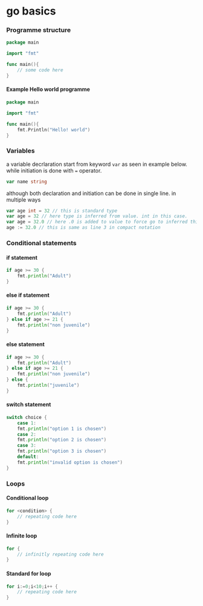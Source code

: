 # go basics

### Programme structure

``` go
package main

import "fmt"

func main(){
    // some code here
}
```

#### Example Hello world programme

``` go
package main

import "fmt"

func main(){
    fmt.Println("Hello! world")
}
```

### Variables

a variable decrlaration start from keyword `var` as seen in example below.
while initiation is done with `=` operator.
``` go
var name string
```
although both declaration and initiation can be done in single line. in multiple ways
``` go
var age int = 32 // this is standard type
var age = 32 // here type is inferred from value. int in this case.
var age = 32.0 // here .0 is added to value to force go to inferred this value as float
age := 32.0 // this is same as line 3 in compact notation
```

### Conditional statements
#### if statement
``` go
if age >= 30 {
    fmt.println("Adult")
}
```
#### else if statement
``` go
if age >= 30 {
    fmt.println("Adult")
} else if age >= 21 {
    fmt.println("non juvenile")
}
```
#### else statement
``` go
if age >= 30 {
    fmt.println("Adult")
} else if age >= 21 {
    fmt.println("non juvenile")
} else {
    fmt.println("juvenile")
}
```
#### switch statement
``` go
switch choice {
    case 1:
    fmt.println("option 1 is chosen")
    case 2:
    fmt.println("option 2 is chosen")
    case 3:
    fmt.println("option 3 is chosen")
    default:
    fmt.println("invalid option is chosen")
}
```
### Loops
#### Conditional loop
``` go
for <condition> {
    // repeating code here
}
```
#### Infinite loop
``` go
for {
    // infinitly repeating code here
}
```
#### Standard for loop
``` go
for i:=0;i<10;i++ {
    // repeating code here
}
```
